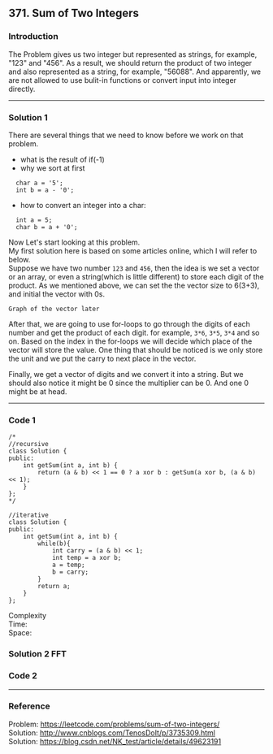 ## 371. Sum of Two Integers

### Introduction

The Problem gives us two integer but represented as strings, for example, "123" and "456". As a result, we should return the product of two integer and also represented as a string, for example, "56088". And apparently, we are not allowed to use bulit-in functions or convert input into integer directly.

------
### Solution 1

There are several things that we need to know before we work on that problem.
* what is the result of if(-1)
* why we sort at first
```
  char a = '5';  
  int b = a - '0';
```
* how to convert an integer into a char:
```
  int a = 5;
  char b = a + '0';
```
Now Let's start looking at this problem.  
My first solution here is based on some articles online, which I will refer to below.  
Suppose we have two number `123` and `456`, then the idea is we set a vector or an array, or even a string(which is little different) to store each digit of the product. As we mentioned above, we can set the the vector size to 6(3+3), and initial the vector with 0s.
```
Graph of the vector later
```
After that, we are going to use for-loops to go through the digits of each number and get the product of each digit. for example, `3*6`, `3*5`, `3*4` and so on. Based on the index in the for-loops we will decide which place of the vector will store the value. One thing that should be noticed is we only store the unit and we put the carry to next place in the vector.

Finally, we get a vector of digits and we convert it into a string. But we should also notice it might be 0 since the multiplier can be 0. And one 0 might be at head.

------
### Code 1

```
/*
//recursive
class Solution {
public:
    int getSum(int a, int b) {
        return (a & b) << 1 == 0 ? a xor b : getSum(a xor b, (a & b) << 1);
    }
};
*/

//iterative
class Solution {
public:
    int getSum(int a, int b) {
        while(b){
            int carry = (a & b) << 1;
            int temp = a xor b;
            a = temp;
            b = carry;
        }
        return a;
    }
};

```
Complexity  
Time:  
Space:

### Solution 2 FFT

### Code 2

------
### Reference
Problem: https://leetcode.com/problems/sum-of-two-integers/  
Solution: http://www.cnblogs.com/TenosDoIt/p/3735309.html  
Solution: https://blog.csdn.net/NK_test/article/details/49623191
